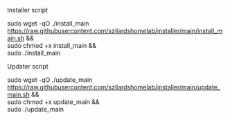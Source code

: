 Installer script

sudo wget -qO ./install_main https://raw.githubusercontent.com/szilardshomelab/installer/main/install_main.sh &&\
sudo chmod +x install_main &&\
sudo ./install_main

Updater script

sudo wget -qO ./update_main https://raw.githubusercontent.com/szilardshomelab/installer/main/update_main.sh &&\
sudo chmod +x update_main &&\
sudo ./update_main

